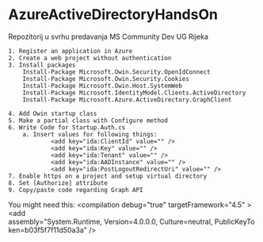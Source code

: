 # AzureActiveDirectoryHandsOn
Repozitorij u svrhu predavanja MS Community Dev UG Rijeka

	1. Register an application in Azure
	2. Create a web project without authentication
	3. Install packages
		Install-Package Microsoft.Owin.Security.OpenIdConnect
		Install-Package Microsoft.Owin.Security.Cookies
		Install-Package Microsoft.Owin.Host.SystemWeb
		Install-Package Microsoft.IdentityModel.Clients.ActiveDirectory
		Install-Package Microsoft.Azure.ActiveDirectory.GraphClient
	
	4. Add Owin startup class
	5. Make a partial class with Configure method
	6. Write Code for Startup.Auth.cs
		a. Insert values for following things:
				<add key="ida:ClientId" value="" />
				<add key="ida:Key" value="" />
				<add key="ida:Tenant" value="" />
				<add key="ida:AADInstance" value="" />
				<add key="ida:PostLogoutRedirectUri" value="" />
	7. Enable https on a project and setup virtual directory
	8. Set [Authorize] attribute
	9. Copy/paste code regarding Graph API

You might need this:
<compilation debug="true" targetFramework="4.5" >
  <assemblies>
     <add assembly="System.Runtime, Version=4.0.0.0, Culture=neutral, PublicKeyToken=b03f5f7f11d50a3a" />
  </assemblies>
</compilation>

